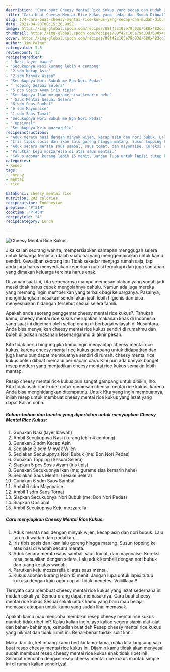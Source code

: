 ```yaml
---
description: "Cara buat Cheesy Mentai Rice Kukus yang sedap dan Mudah Dibuat"
title: "Cara buat Cheesy Mentai Rice Kukus yang sedap dan Mudah Dibuat"
slug: 174-cara-buat-cheesy-mentai-rice-kukus-yang-sedap-dan-mudah-dibuat
date: 2021-04-23T00:15:26.995Z
image: https://img-global.cpcdn.com/recipes/88f42c105e79c03d/680x482cq70/cheesy-mentai-rice-kukus-foto-resep-utama.jpg
thumbnail: https://img-global.cpcdn.com/recipes/88f42c105e79c03d/680x482cq70/cheesy-mentai-rice-kukus-foto-resep-utama.jpg
cover: https://img-global.cpcdn.com/recipes/88f42c105e79c03d/680x482cq70/cheesy-mentai-rice-kukus-foto-resep-utama.jpg
author: Jim Palmer
ratingvalue: 3.5
reviewcount: 13
recipeingredient:
- " Nasi layer bawah"
- "Secukupnya Nasi kurang lebih 4 centong"
- "2 sdm Kecap Asin"
- "2 sdm Minyak Wijen"
- "Secukupnya Nori Bubuk me Bon Nori Pedas"
- " Topping Sesuai Selera"
- "5 pcs Sosis Ayam iris tipis"
- "Secukupnya Ikan me gurame sisa kemarin hehe"
- " Saus Mentai Sesuai Selera"
- "6 sdm Saos Sambal"
- "6 sdm Mayonaise"
- "1 sdm Saos Tomat"
- "Secukupnya Nori Bubuk me Bon Nori Pedas"
- " Opsional"
- "Secukupnya Keju mozzarella"
recipeinstructions:
- "Aduk merata nasi dengan minyak wijen, kecap asin dan nori bubuk. Lalu taruh di wadah dan padatkan."
- "Iris tipis sosis dan ikan lalu goreng hingga matang. Susun topping ke atas nasi di wadah secara merata."
- "Aduk secara merata saus sambal, saus tomat, dan mayonaise. Koreksi rasa, sesuaikan dengan selera. Lalu aduk kembali dengan nori bubuk dan tuang ke atas wadah."
- "Parutkan keju mozzarella di atas saus mentai."
- "Kukus adonan kurang lebih 15 menit. Jangan lupa untuk lapisi tutup kukusa dengan kain agar uap air tidak menetes. Voiiilllaaa!!!"
categories:
- Resep
tags:
- cheesy
- mentai
- rice

katakunci: cheesy mentai rice 
nutrition: 282 calories
recipecuisine: Indonesian
preptime: "PT31M"
cooktime: "PT45M"
recipeyield: "4"
recipecategory: Lunch

---
```



![Cheesy Mentai Rice Kukus](https://img-global.cpcdn.com/recipes/88f42c105e79c03d/680x482cq70/cheesy-mentai-rice-kukus-foto-resep-utama.jpg)

Jika kalian seorang wanita, mempersiapkan santapan menggugah selera untuk keluarga tercinta adalah suatu hal yang menggembirakan untuk kamu sendiri. Kewajiban seorang ibu Tidak sekedar menjaga rumah saja, tapi anda juga harus menyediakan keperluan nutrisi tercukupi dan juga santapan yang dimakan keluarga tercinta harus enak.

Di zaman  saat ini, kita sebenarnya mampu memesan olahan yang sudah jadi meski tidak harus capek mengolahnya dahulu. Namun ada juga mereka yang memang ingin memberikan yang terbaik bagi keluarganya. Pasalnya, menghidangkan masakan sendiri akan jauh lebih higienis dan bisa menyesuaikan hidangan tersebut sesuai selera famili. 



Apakah anda seorang penggemar cheesy mentai rice kukus?. Tahukah kamu, cheesy mentai rice kukus merupakan makanan khas di Indonesia yang saat ini digemari oleh setiap orang di berbagai wilayah di Nusantara. Anda bisa menyajikan cheesy mentai rice kukus sendiri di rumahmu dan boleh dijadikan makanan kesenanganmu di akhir pekan.

Kita tidak perlu bingung jika kamu ingin menyantap cheesy mentai rice kukus, karena cheesy mentai rice kukus gampang untuk didapatkan dan juga kamu pun dapat membuatnya sendiri di rumah. cheesy mentai rice kukus boleh dibuat memalui bermacam cara. Kini pun ada banyak banget resep modern yang menjadikan cheesy mentai rice kukus semakin lebih mantap.

Resep cheesy mentai rice kukus pun sangat gampang untuk dibikin, lho. Kita tidak usah ribet-ribet untuk memesan cheesy mentai rice kukus, karena Anda bisa menghidangkan ditempatmu. Untuk Kita yang ingin membuatnya, inilah resep untuk membuat cheesy mentai rice kukus yang lezat yang dapat Kalian coba.

<!--inarticleads1-->

##### Bahan-bahan dan bumbu yang diperlukan untuk menyiapkan Cheesy Mentai Rice Kukus:

1. Gunakan  Nasi (layer bawah)
1. Ambil Secukupnya Nasi (kurang lebih 4 centong)
1. Gunakan 2 sdm Kecap Asin
1. Sediakan 2 sdm Minyak Wijen
1. Sediakan Secukupnya Nori Bubuk (me: Bon Nori Pedas)
1. Gunakan  Topping (Sesuai Selera)
1. Siapkan 5 pcs Sosis Ayam (iris tipis)
1. Gunakan Secukupnya Ikan (me: gurame sisa kemarin hehe)
1. Sediakan  Saus Mentai (Sesuai Selera)
1. Gunakan 6 sdm Saos Sambal
1. Ambil 6 sdm Mayonaise
1. Ambil 1 sdm Saos Tomat
1. Siapkan Secukupnya Nori Bubuk (me: Bon Nori Pedas)
1. Siapkan  Opsional
1. Ambil Secukupnya Keju mozzarella




<!--inarticleads2-->

##### Cara menyiapkan Cheesy Mentai Rice Kukus:

1. Aduk merata nasi dengan minyak wijen, kecap asin dan nori bubuk. Lalu taruh di wadah dan padatkan.
1. Iris tipis sosis dan ikan lalu goreng hingga matang. Susun topping ke atas nasi di wadah secara merata.
1. Aduk secara merata saus sambal, saus tomat, dan mayonaise. Koreksi rasa, sesuaikan dengan selera. Lalu aduk kembali dengan nori bubuk dan tuang ke atas wadah.
1. Parutkan keju mozzarella di atas saus mentai.
1. Kukus adonan kurang lebih 15 menit. Jangan lupa untuk lapisi tutup kukusa dengan kain agar uap air tidak menetes. Voiiilllaaa!!!




Ternyata cara membuat cheesy mentai rice kukus yang lezat sederhana ini mudah sekali ya! Semua orang dapat memasaknya. Cara buat cheesy mentai rice kukus Sesuai sekali untuk kamu yang baru mau belajar memasak ataupun untuk kamu yang sudah lihai memasak.

Apakah kamu mau mencoba membikin resep cheesy mentai rice kukus mantab tidak ribet ini? Kalau kalian ingin, ayo kalian segera siapin alat-alat dan bahan-bahannya, kemudian buat deh Resep cheesy mentai rice kukus yang nikmat dan tidak rumit ini. Benar-benar taidak sulit kan. 

Maka dari itu, ketimbang kamu berfikir lama-lama, maka kita langsung saja buat resep cheesy mentai rice kukus ini. Dijamin kamu tiidak akan menyesal sudah membuat resep cheesy mentai rice kukus enak tidak ribet ini! Selamat mencoba dengan resep cheesy mentai rice kukus mantab simple ini di rumah kalian sendiri,ya!.

